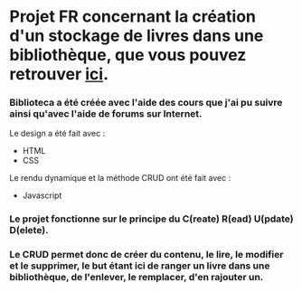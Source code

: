 # Projet FR concernant la création d'un stockage de livres dans une bibliothèque, que vous pouvez retrouver [ici](https://erwanbrev.github.io/biblioteca/index.html).
### Biblioteca a été créée avec l'aide des cours que j'ai pu suivre ainsi qu'avec l'aide de forums sur Internet.
Le design a été fait avec :
* HTML
* CSS

Le rendu dynamique et la méthode CRUD ont été fait avec :
* Javascript
### Le projet fonctionne sur le principe du C(reate) R(ead) U(pdate) D(elete).
### Le CRUD permet donc de créer du contenu, le lire, le modifier et le supprimer, le but étant ici de ranger un livre dans une bibliothèque, de l'enlever, le remplacer, d'en rajouter un.
